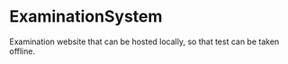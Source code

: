 # ExaminationSystem

Examination website that can be hosted locally, so that test can be taken offline.
